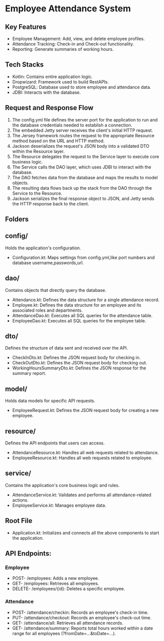 # Employee Attendance System

## Key Features
- Employee Management: Add, view, and delete employee profiles.
- Attendance Tracking: Check-in and Check-out functionality.
- Reporting: Generate summaries of working hours.

## Tech Stacks
- Kotlin: Contains entire application logic.
- Dropwizard: Framework used to build RestAPIs.
- PostgreSQL: Database used to store employee and attendance data.
- JDBI: Interacts with the database.
## Request and Response Flow
1. The config.yml file  defines the server port for the application to run and the database credentials needed to establish a connection.
2. The embedded Jetty server receives the client's initial HTTP request.
3. The Jersey framework routes the request to the appropriate Resource method based on the URL and HTTP method.
4. Jackson deserializes the request's JSON body into a validated DTO within the Resource layer.
5. The Resource delegates the request to the Service layer to execute core business logic.
6. The Service calls the DAO layer, which uses JDBI to interact with the database.
7. The DAO fetches data from the database and maps the results to model objects.
8. The resulting data flows back up the stack from the DAO through the Service to the Resource.
9. Jackson serializes the final response object to JSON, and Jetty sends the HTTP response back to the client.

## Folders
## config/
Holds the application's configuration.
- Configuration.kt: Maps settings from config.yml,like port numbers and database username,passwords,url.

## dao/
Contains objects that directly query the database.
- Attendance.kt: Defines the data structure for a single attendance record.
- Employee.kt: Defines the data structure for an employee and its associated roles and departments.
- AttendanceDao.kt: Executes all SQL queries for the attendance table.
- EmployeeDao.kt: Executes all SQL queries for the employee table.

## dto/
Defines the structure of data sent and received over the API.
- CheckInDto.kt: Defines the JSON request body for checking in.
- CheckOutDto.kt: Defines the JSON request body for checking out.
- WorkingHoursSummaryDto.kt: Defines the JSON response for the summary report.

## model/
Holds data models for specific API requests.
- EmployeeRequest.kt: Defines the JSON request body for creating a new employee.

## resource/
Defines the API endpoints that users can access.
- AttendanceResource.kt: Handles all web requests related to attendance.
- EmployeeResource.kt: Handles all web requests related to employee.

## service/
Contains the application's core business logic and rules.
- AttendanceService.kt: Validates and performs all attendance-related actions.
- EmployeeService.kt: Manages employee data.

## Root File
- Application.kt: Initializes and connects all the above components to start the application.

## API Endpoints:
### Employee
- POST- /employees: Adds a new employee.
- GET- /employees: Retrieves all employees.
- DELETE- /employees/{id}: Deletes a specific employee.

### Attendance
- POST- /attendance/checkin: Records an employee's check-in time.
- PUT- /attendance/checkout: Records an employee's check-out time.
- GET- /attendance/all: Retrieves all attendance records.
- GET- /attendance/summary: Reports total hours worked within a date range for all employees (?fromDate=...&toDate=...).